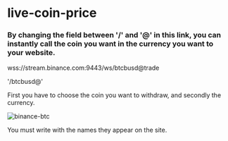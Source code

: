 # live-coin-price
<h3>By changing the field between '/' and '@' in this link, you can instantly call the coin you want in the currency you want to your website.</h3>

wss://stream.binance.com:9443/ws/btcbusd@trade

'/btcbusd@'

First you have to choose the coin you want to withdraw, and secondly the currency.

![binance-btc](https://user-images.githubusercontent.com/92811942/175821183-98b078e3-665e-4158-8b3a-01a35a846d3b.png)

You must write with the names they appear on the site.
